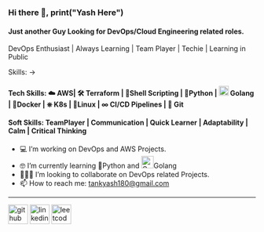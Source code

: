 ### Hi there 👋, print("Yash Here")
#### Just another Guy Looking for DevOps/Cloud Engineering related roles.
DevOps Enthusiast | Always Learning | Team Player | Techie | Learning in Public

Skills: ->

#### Tech Skills: ☁️ AWS|  🛠️ Terraform |  📃Shell Scripting |  🐍Python | <img src= https://github.com/Yashtank-git/Yashtank-git/assets/69433053/2a52a137-2d1f-4f18-a8a0-f98e9236a38e width="20px" height="20px"  alt="Golang"> Golang | 🐳Docker |  ⎈ K8s |  🐧Linux |  ∞ CI/CD Pipelines |  🐙 Git
#### Soft Skills: TeamPlayer | Communication | Quick Learner | Adaptability | Calm | Critical Thinking


- 💻 I’m working on DevOps and AWS Projects. 
- 🤓 I’m currently learning 🐍Python and <img src=https://github.com/Yashtank-git/Yashtank-git/assets/69433053/382ad58d-5c00-4598-ba93-b1eca2e4a50e width="25px" height="25px"  alt="Golang">Golang
- 🧑‍🤝‍🧑 I’m looking to collaborate on DevOps related Projects. 
- 📫 How to reach me: tankyash180@gmail.com

---

[<img src='https://cdn.jsdelivr.net/npm/simple-icons@3.0.1/icons/github.svg' alt='github' height='40'>](https://github.com/Yashtank-git)  [<img src='https://cdn.jsdelivr.net/npm/simple-icons@3.0.1/icons/linkedin.svg' alt='linkedin' height='40'>](https://www.linkedin.com/in/yashtank/) [<img src='https://cdn.jsdelivr.net/npm/simple-icons@3.0.1/icons/leetcode.svg' alt='leetcode' height='40'>](https://leetcode.com/tankyash180/) 

